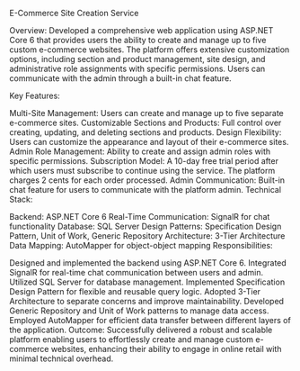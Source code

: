 
E-Commerce Site Creation Service

Overview:
Developed a comprehensive web application using ASP.NET Core 6 that provides users the ability to create and manage up to five custom e-commerce websites. The platform offers extensive customization options, including section and product management, site design, and administrative role assignments with specific permissions. Users can communicate with the admin through a built-in chat feature.

Key Features:

Multi-Site Management: Users can create and manage up to five separate e-commerce sites.
Customizable Sections and Products: Full control over creating, updating, and deleting sections and products.
Design Flexibility: Users can customize the appearance and layout of their e-commerce sites.
Admin Role Management: Ability to create and assign admin roles with specific permissions.
Subscription Model: A 10-day free trial period after which users must subscribe to continue using the service. The platform charges 2 cents for each order processed.
Admin Communication: Built-in chat feature for users to communicate with the platform admin.
Technical Stack:

Backend: ASP.NET Core 6
Real-Time Communication: SignalR for chat functionality
Database: SQL Server
Design Patterns: Specification Design Pattern, Unit of Work, Generic Repository
Architecture: 3-Tier Architecture
Data Mapping: AutoMapper for object-object mapping
Responsibilities:

Designed and implemented the backend using ASP.NET Core 6.
Integrated SignalR for real-time chat communication between users and admin.
Utilized SQL Server for database management.
Implemented Specification Design Pattern for flexible and reusable query logic.
Adopted 3-Tier Architecture to separate concerns and improve maintainability.
Developed Generic Repository and Unit of Work patterns to manage data access.
Employed AutoMapper for efficient data transfer between different layers of the application.
Outcome:
Successfully delivered a robust and scalable platform enabling users to effortlessly create and manage custom e-commerce websites, enhancing their ability to engage in online retail with minimal technical overhead.
